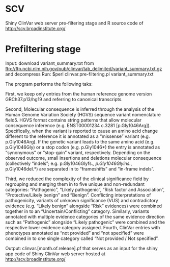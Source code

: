 # SCV
Shiny ClinVar web server pre-filtering stage and R source code of http://scv.broadinstitute.org/

# Prefiltering stage

Input: download variant_summary.txt from ftp://ftp.ncbi.nlm.nih.gov/pub/clinvar/tab_delimited/variant_summary.txt.gz and decompress
Run: $perl clinvar.pre-filtering.pl variant_summary.txt

The program performs the following taks:

First, we keep only entries from the human reference genome version GRCh37.p13/hg19 and referring to canonical transcripts. 

Second, Molecular consequence is inferred through the analysis of the Human Genome Variation Society (HGVS) sequence variant nomenclature field5. HGVS format contains string patterns that allow molecular consequence inference (e.g. ENST00001234 c.3281 [p.Gly1046Arg]). Specifically, when the variant is reported to cause an amino acid change different to the reference it is annotated as a “missense” variant (e.g. p.Gly1046Arg). If the genetic variant leads to the same amino acid (e.g. p.Gly1046Gly) or a stop codon (e.g. p.Gly1046*) the entry is annotated as “synonymous” or “stop-gain” variant, respectively. Depending on the observed outcome, small insertions and deletions molecular consequence (collectively “indels”; e.g. p.Gly1046Glyfs.*, p.Gly1046Glyins.*, p.Gly1046del.*) are separated in to “frameshifts” and “in-frame indels”. 

Third, we reduced the complexity of the clinical significance field by regrouping and merging them in to five unique and non-redundant categories: “Pathogenic”, “Likely pathogenic”, “Risk factor and Association”, “Protective/Likely benign” and “Benign”. Conflicting interpretations of pathogenicity, variants of unknown significance (VUS) and contradictory evidence (e.g. “Likely benign” alongside “Risk” evidences) were combined together in to an “Uncertain/Conflicting” category. Similarly, variants annotated with multiple evidence categories of the same evidence direction such as “Pathogenic” alongside “Likely pathogenic” were combined and the respective lower evidence category assigned. Fourth, ClinVar entries with phenotypes annotated as “not provided” and “not specified” were combined in to one single category called “Not provided / Not specified”.

Output: clinvar.[month.of.release].pf that serves as an input for the shiny app code of Shiny ClinVar web server hosted at http://scv.broadinstitute.org/

